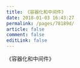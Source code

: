 ```yaml
---
title: 《容器化和中间件》
date: 2018-01-03 16:43:27
permalink: /pages/78189d/
article: false
comment: false
editLink: false
---
```


《容器化和中间件》